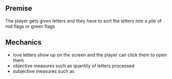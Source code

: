
## Premise
The player gets given letters and they have to sort the letters into a pile of red flags or green flags

## Mechanics
- love letters show up on the screen and the player can click them to open them
- objective measures such as quantity of letters processed
- subjective measures such as 

